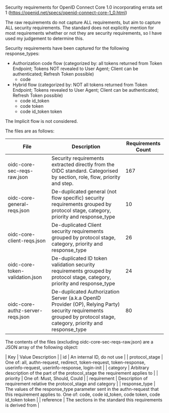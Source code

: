 Security requirements for OpenID Connect Core 1.0 incorporating errata set 1 (https://openid.net/specs/openid-connect-core-1_0.html)

The raw requirements do not capture ALL requirements, but aim to capture ALL security requirements.  The standard does not explicitly mention for most requirements whether or not they are security requirements, so I have used my judgement to determine this.

Security requirements have been captured for the following response_types:
* Authorization code flow (categorized by: all tokens returned from Token Endpoint; Tokens NOT revealed to User Agent; Client can be authenticated; Refresh Token possible)
  * code 
* Hybrid flow (categorized by: NOT all tokens returned from Token Endpoint; Tokens revealed to User Agent; Client can be authenticated; Refresh Token possible)
  * code id_token
  * code token
  * code id_token token

The Implicit flow is not considered.

The files are as follows:

| File | Description | Requirements Count |
| ---- | ----| ---- |
| oidc-core-sec-reqs-raw.json    | Security requirements extracted directly from the OIDC standard.  Categorised by section, role, flow, priority and step. | 167 |
| oidc-core-general-reqs.json | De-duplicated general (not flow specific) security requirements grouped by protocol stage, category, priority and response_type | 10 |
| oidc-core-client-reqs.json | De-duplicated Client security requirements grouped by protocol stage, category, priority and response_type | 26 |
| oidc-core-token-validation.json | De-duplicated ID token validation security requirements grouped by protocol stage, category, priority and response_type | 24 |
| oidc-core-authz-server-reqs.json | De-duplicated Authorization Server (a.k.a OpenID Provider (OP), Relying Party) security requirements grouped by protocol stage, category, priority and response_type | 80 |

The contents of the files (excluding oidc-core-sec-reqs-raw.json) are a JSON array of the following object:

| Key | Value Description |
| id  | An internal ID, do not use |
| protocol_stage | One of: all, authn-request, redirect, token-request, token-response, userinfo-request, userinfo-response, login-init |
| category | Arbitrary description of the part of the protocol_stage the requirement applies to |
| priority | One of: Must, Should, Could |
| requirement | Description of requirement relative the protocol_stage and category |
| response_type | The values of the response_type parameter sent in the authn-request that this requirement applies to.  One of: code, code id_token, code token, code id_token token |
| reference | The sections in the standard this requirements is derived from |